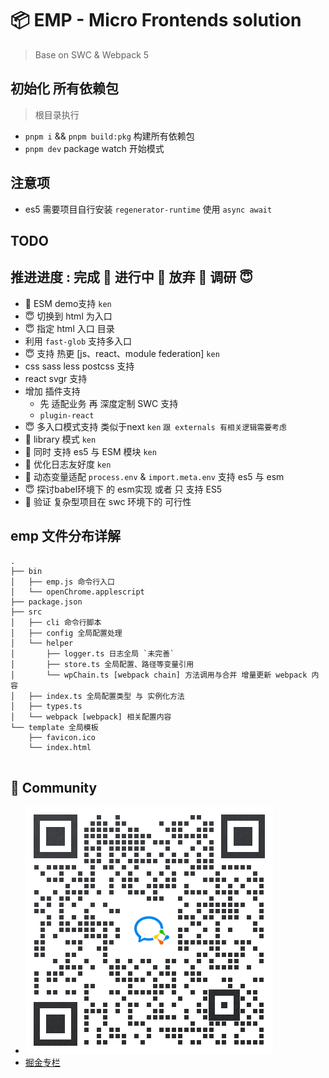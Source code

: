 # 📦 EMP - Micro Frontends solution
> Base on SWC & Webpack 5
## 初始化 所有依赖包 
> 根目录执行 
+ `pnpm i` && `pnpm build:pkg` 构建所有依赖包 
+ `pnpm dev` package watch 开始模式

## 注意项 
+ es5 需要项目自行安装 `regenerator-runtime` 使用 `async await`

## TODO
## 推进进度 : 完成 🥳 进行中 🤯 放弃 🥵 调研 😇
+ 🤯 ESM demo支持 `ken`
+ 😇 切换到 html 为入口 
+ 😇 指定 html 入口 目录 
+ 利用 `fast-glob` 支持多入口
+ 😇 支持 热更 [js、react、module federation] `ken`
+ css sass less postcss 支持
+ react svgr 支持 
+ 增加 插件支持 
  + 先 适配业务 再 深度定制 SWC  支持 
  + `plugin-react`
+ 😇 多入口模式支持 类似于next  `ken` `跟 externals 有相关逻辑需要考虑`
+ 🤯 library 模式 `ken`
+ 🥳 同时 支持 es5 与 ESM 模块 `ken`
+ 🤯 优化日志友好度 `ken`
+ 🤯 动态变量适配 `process.env` & `import.meta.env` 支持 es5 与 esm
+ 😇 探讨babel环境下 的 esm实现 或者 只 支持 ES5
+ 🤯 验证 复杂型项目在 swc 环境下的 可行性

## emp 文件分布详解 
```
.
├── bin
│   ├── emp.js 命令行入口
│   └── openChrome.applescript
├── package.json
├── src
│   ├── cli 命令行脚本
│   ├── config 全局配置处理
│   └── helper
│       ├── logger.ts 日志全局 `未完善`
│       ├── store.ts 全局配置、路径等变量引用
│       └── wpChain.ts [webpack chain] 方法调用与合并 增量更新 webpack 内容
│   ├── index.ts 全局配置类型 与 实例化方法
│   ├── types.ts
│   └── webpack [webpack] 相关配置内容
└── template 全局模板
    ├── favicon.ico
    └── index.html
 
```

## 👬 Community
+ ![wxgroup](docs/contact_me_qr.png)
+ [掘金专栏](https://juejin.cn/user/483440843559406/posts)